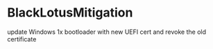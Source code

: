 # BlackLotusMitigation
update Windows 1x bootloader with new UEFI cert and revoke the old certificate
